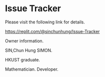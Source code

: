 # Issue Tracker

Please visit the following link for details.

https://replit.com/@sinchunhung/Issue-Tracker

Owner information.

SIN,Chun Hung SIMON.

HKUST graduate.

Mathematician. Developer.
